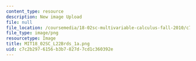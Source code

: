 ```yaml
---
content_type: resource
description: New image Upload
file: null
file_location: /coursemedia/18-02sc-multivariable-calculus-fall-2010/c7c2b2976156b3b7827d7cd1c360392e_MIT18_02SC_L22Brds_1a.png
file_type: image/png
resourcetype: Image
title: MIT18_02SC_L22Brds_1a.png
uid: c7c2b297-6156-b3b7-827d-7cd1c360392e
---
```

